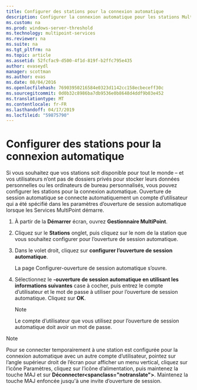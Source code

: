 ```yaml
---
title: Configurer des stations pour la connexion automatique
description: Configurer la connexion automatique pour les stations MultiPoint
ms.custom: na
ms.prod: windows-server-threshold
ms.technology: multipoint-services
ms.reviewer: na
ms.suite: na
ms.tgt_pltfrm: na
ms.topic: article
ms.assetid: 52fcfac9-d500-4f1d-819f-b2ffc795e435
author: evaseydl
manager: scottman
ms.author: evas
ms.date: 08/04/2016
ms.openlocfilehash: 76903950216584e0323d1142cc158ecbeceff30c
ms.sourcegitcommit: 0d0b32c8986ba7db9536e0b8648d4ddf9b03e452
ms.translationtype: MT
ms.contentlocale: fr-FR
ms.lasthandoff: 04/17/2019
ms.locfileid: "59875790"
---
```

# <a name="configure-stations-for-automatic-logon"></a>Configurer des stations pour la connexion automatique
Si vous souhaitez que vos stations soit disponible pour tout le monde – et vos utilisateurs n’ont pas de dossiers privés pour stocker leurs données personnelles ou les ordinateurs de bureau personnalisés, vous pouvez configurer les stations pour la connexion automatique. Ouverture de session automatique se connecte automatiquement un compte d’utilisateur qui a été spécifié dans les paramètres d’ouverture de session automatique lorsque les Services MultiPoint démarre.  
  
1.  À partir de la **Démarrer** écran, ouvrez **Gestionnaire MultiPoint**.  
  
2.  Cliquez sur le **Stations** onglet, puis cliquez sur le nom de la station que vous souhaitez configurer pour l’ouverture de session automatique.  
  
3.  Dans le volet droit, cliquez sur **configurer l’ouverture de session automatique**.  
  
    La page Configurer-ouverture de session automatique s’ouvre.  
  
4.  Sélectionnez le **-ouverture de session automatique en utilisant les informations suivantes** case à cocher, puis entrez le compte d’utilisateur et le mot de passe à utiliser pour l’ouverture de session automatique. Cliquez sur **OK**.  
  
    > [!NOTE]  
    > Le compte d’utilisateur que vous utilisez pour l’ouverture de session automatique doit avoir un mot de passe.  
  
> [!NOTE]  
> Pour se connecter temporairement à une station est configurée pour la connexion automatique avec un autre compte d’utilisateur, pointez sur l’angle supérieur droit de l’écran pour afficher un menu vertical, cliquez sur l’icône Paramètres, cliquez sur l’icône d’alimentation, puis maintenez la touche MAJ et sur **</c0>Déconnecter<spanclass="notranslate">**.</span> Maintenez la touche MAJ enfoncée jusqu'à une invite d’ouverture de session.